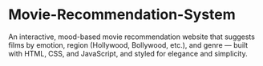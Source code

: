 # Movie-Recommendation-System
An interactive, mood-based movie recommendation website that suggests films by emotion, region (Hollywood, Bollywood, etc.), and genre — built with HTML, CSS, and JavaScript, and styled for elegance and simplicity.
